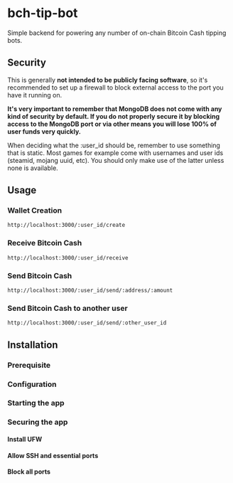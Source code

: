 # bch-tip-bot

Simple backend for powering any number of on-chain Bitcoin Cash tipping bots.

## Security

This is generally **not intended to be publicly facing software**, so it's recommended to set up a firewall to block external access to the port you have it running on.

**It's very important to remember that MongoDB does not come with any kind of security by default. If you do not properly secure it by blocking access to the MongoDB port or via other means you will lose 100% of user funds very quickly.**

When deciding what the :user_id should be, remember to use something that is static. Most games for example come with usernames and user ids (steamid, mojang uuid, etc). You should only make use of the latter unless none is available.

## Usage

### Wallet Creation

``http://localhost:3000/:user_id/create``

### Receive Bitcoin Cash

``http://localhost:3000/:user_id/receive``

### Send Bitcoin Cash

``http://localhost:3000/:user_id/send/:address/:amount``

### Send Bitcoin Cash to another user

``http://localhost:3000/:user_id/send/:other_user_id``

## Installation

### Prerequisite

### Configuration

### Starting the app

### Securing the app

#### Install UFW

#### Allow SSH and essential ports

#### Block all ports